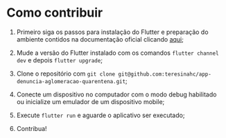 # Como contribuir

1. Primeiro siga os passos para instalação do Flutter e preparação do ambiente contidos na documentação oficial clicando [aqui](https://flutter.dev/docs/get-started/install);

2. Mude a versão do Flutter instalado com os comandos ``flutter channel dev`` e depois ``flutter upgrade``;

3. Clone o repositório com ``git clone git@github.com:teresinahc/app-denuncia-aglomeracao-quarentena.git``;

4. Conecte um dispositivo no computador com o modo debug habilitado ou inicialize um emulador de um dispositivo mobile;

5. Execute ``flutter run`` e aguarde o aplicativo ser executado;

6. Contribua!
